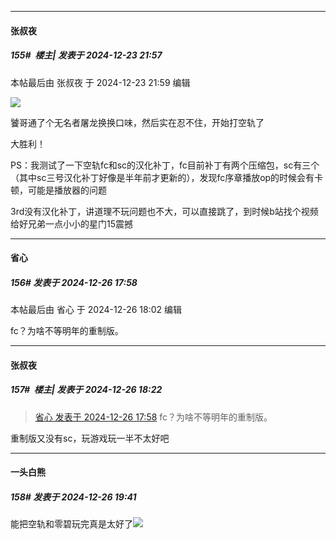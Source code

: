 ﻿
*****

####  张叔夜  
##### 155#         楼主| 发表于 2024-12-23 21:57

 本帖最后由 张叔夜 于 2024-12-23 21:59 编辑 

<img src="https://p.sda1.dev/20/52c8049d89a8fc884a733f859f1f63d9/image.jpg" referrerpolicy="no-referrer">

饕哥通了个无名者屠龙换换口味，然后实在忍不住，开始打空轨了

大胜利！

PS：我测试了一下空轨fc和sc的汉化补丁，fc目前补丁有两个压缩包，sc有三个（其中sc三号汉化补丁好像是半年前才更新的），发现fc序章播放op的时候会有卡顿，可能是播放器的问题

3rd没有汉化补丁，讲道理不玩问题也不大，可以直接跳了，到时候b站找个视频给好兄弟一点小小的星门15震撼


*****

####  省心  
##### 156#       发表于 2024-12-26 17:58

 本帖最后由 省心 于 2024-12-26 18:02 编辑 

fc？为啥不等明年的重制版。


*****

####  张叔夜  
##### 157#         楼主| 发表于 2024-12-26 18:22

<blockquote><a href="httphttps://bbs.saraba1st.com/2b/forum.php?mod=redirect&amp;goto=findpost&amp;pid=67025131&amp;ptid=2162828" target="_blank">省心 发表于 2024-12-26 17:58</a>
fc？为啥不等明年的重制版。</blockquote>
重制版又没有sc，玩游戏玩一半不太好吧


*****

####  一头白熊  
##### 158#       发表于 2024-12-26 19:41

能把空轨和零碧玩完真是太好了<img src="https://static.saraba1st.com/image/smiley/face2017/037.png" referrerpolicy="no-referrer">


